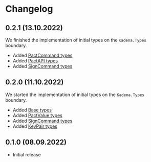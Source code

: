 # Changelog

## 0.2.1 (13.10.2022)

We finished the implementation of initial types on the `Kadena.Types` boundary.

* Added [PactCommand types](https://github.com/kommitters/kadena.ex/issues/13)
* Added [PactAPI types](https://github.com/kommitters/kadena.ex/issues/17)
* Added [SignCommand types](https://github.com/kommitters/kadena.ex/issues/18)

## 0.2.0 (11.10.2022)

We started the implementation of initial types on the `Kadena.Types` boundary.

* Added [Base types](https://github.com/kommitters/kadena.ex/issues/11)
* Added [PactValue types](https://github.com/kommitters/kadena.ex/issues/15)
* Added [SignCommand types](https://github.com/kommitters/kadena.ex/issues/16)
* Added [KeyPair types](https://github.com/kommitters/kadena.ex/issues/12)

## 0.1.0 (08.09.2022)

* Initial release
